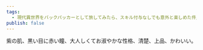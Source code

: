 ```yaml
---
tags:
  - 現代異世界をバックパッカーとして旅してみたら、スキル付与なしでも意外と楽しめた件/各話
publish: false
---
```

紫の肌、黒い目に赤い瞳、大人しくてお淑やかな性格、清楚、上品、かわいい。
